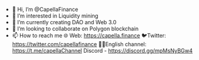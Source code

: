 - 👋 Hi, I’m @CapellaFinance
- 👀 I’m interested in Liquidity mining 
- 🌱 I’m currently creating DAO and Web 3.0
- 💞️ I’m looking to collaborate on Polygon blockchain
- 📫 How to reach me 
🌐 Web: https://capella.finance
🐦Twitter: https://twitter.com/capellafinance 
💂‍♀️English channel: https://t.me/capellaChannel
Discord - https://discord.gg/mpMsNyBGw4

<!---
CapellaFinance/CapellaFinance is a ✨ special ✨ repository because its `README.md` (this file) appears on your GitHub profile.
You can click the Preview link to take a look at your changes.
--->
